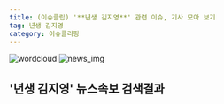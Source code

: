 ```yaml
---
title: (이슈클립) '**년생 김지영**' 관련 이슈, 기사 모아 보기
tag: 년생 김지영
category: 이슈클리핑
---
```

![wordcloud](https://s3.ap-northeast-2.amazonaws.com/lyrics101-wordcloud/2018-09-12-1536742230.png)
![news_img](https://user-images.githubusercontent.com/42597476/44507050-1206f400-a6e4-11e8-8d98-7ffbfebb353f.png)
## **'**년생 김지영**'** 뉴스속보 검색결과


